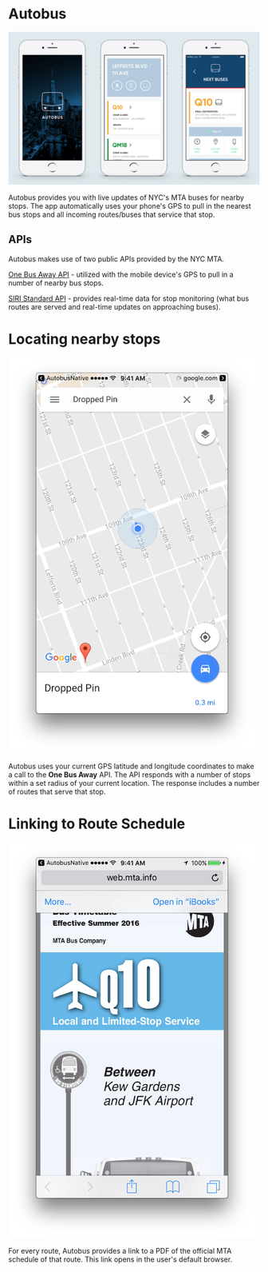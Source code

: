 # Autobus

![autobus screens](./docs/assets/images/screens_01.jpg)

Autobus provides you with live updates of NYC's MTA buses for nearby stops. The app automatically uses your phone's GPS to pull in the nearest bus stops and all incoming routes/buses that service that stop.

## APIs

Autobus makes use of two public APIs provided by the NYC MTA. 

[One Bus Away API](http://bustime.mta.info/wiki/Developers/OneBusAwayRESTfulAPI) - utilized with the mobile device's GPS to pull in a number of nearby bus stops.

[SIRI Standard API](http://bustime.mta.info/wiki/Developers/SIRIIntro) - provides real-time data for stop monitoring (what bus routes are served and real-time updates on approaching buses).

# Locating nearby stops

![google maps screen](./docs/assets/images/googlemaps.png)

Autobus uses your current GPS latitude and longitude coordinates to make a call to the **One Bus Away** API. The API responds with a number of stops within a set radius of your current location. The response includes a number of routes that serve that stop.  

# Linking to Route Schedule

![schedule screen](./docs/assets/images/schedule.png)

For every route, Autobus provides a link to a PDF of the official MTA schedule of that route. This link opens in the user's default browser.